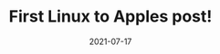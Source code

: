 ---
title: First Linux to Apples post!
description: This is the very first post on the Linux to Apples website.
date: 2021-07-17
slug: first-post
image: helena-hertz-wWZzXlDpMog-unsplash.jpg
categories:
    - LtA Updates
---